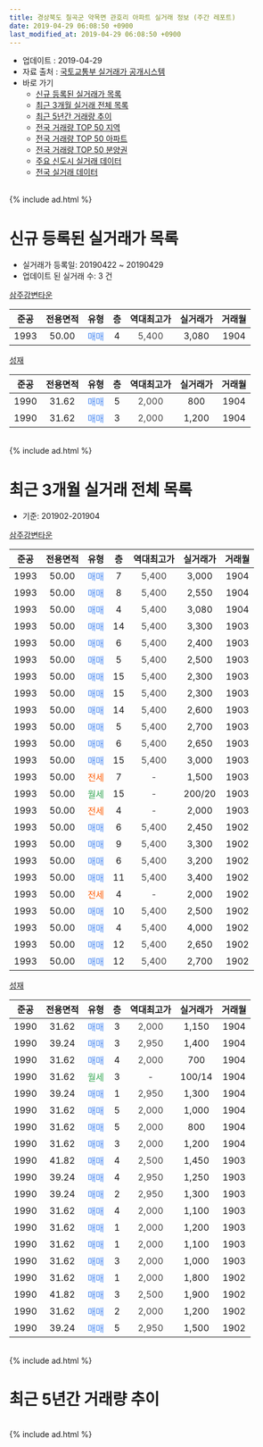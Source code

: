 ```yaml
---
title: 경상북도 칠곡군 약목면 관호리 아파트 실거래 정보 (주간 레포트)
date: 2019-04-29 06:08:50 +0900
last_modified_at: 2019-04-29 06:08:50 +0900
---
```


* 업데이트 : 2019-04-29
* 자료 출처 : [국토교통부 실거래가 공개시스템](http://rt.molit.go.kr)
* 바로 가기
    * [신규 등록된 실거래가 목록](#신규-등록된-실거래가-목록)
    * [최근 3개월 실거래 전체 목록](#최근-3개월-실거래-전체-목록)
    * [최근 5년간 거래량 추이](#최근-5년간-거래량-추이)
    * [전국 거래량 TOP 50 지역](https://inasie.github.io/apt-trade-info/최근-3개월-전국에서-가장-거래가-많이-발생한-지역)
    * [전국 거래량 TOP 50 아파트](https://inasie.github.io/apt-trade-info/최근-3개월-전국에서-가장-거래가-많이-발생한-아파트)
    * [전국 거래량 TOP 50 분양권](https://inasie.github.io/apt-trade-info/최근-3개월-전국에서-가장-거래가-많이-발생한-분양권)
    * [주요 신도시 실거래 데이터](https://inasie.github.io/apt-trade-info/주요-신도시)
    * [전국 실거래 데이터](https://inasie.github.io/apt-trade-info/전국)
<br>
{% include ad.html %}
<br>

# 신규 등록된 실거래가 목록
* 실거래가 등록일: 20190422 ~ 20190429
* 업데이트 된 실거래 수: 3 건


[삼주강변타운](https://search.naver.com/search.naver?query=%EA%B2%BD%EC%83%81%EB%B6%81%EB%8F%84+%EC%B9%A0%EA%B3%A1%EA%B5%B0+%EC%95%BD%EB%AA%A9%EB%A9%B4+%EA%B4%80%ED%98%B8%EB%A6%AC+%EC%82%BC%EC%A3%BC%EA%B0%95%EB%B3%80%ED%83%80%EC%9A%B4)

|준공|전용면적|유형|층|역대최고가|실거래가|거래월|
|:---:|:---:|:---:|:---:|:---:|:---:|:---:|
|1993|50.00|<span style="color:#4285f3">매매</span>|4|<span style="color:#444444">5,400</span>|3,080|1904|

[성재](https://search.naver.com/search.naver?query=%EA%B2%BD%EC%83%81%EB%B6%81%EB%8F%84+%EC%B9%A0%EA%B3%A1%EA%B5%B0+%EC%95%BD%EB%AA%A9%EB%A9%B4+%EA%B4%80%ED%98%B8%EB%A6%AC+%EC%84%B1%EC%9E%AC)

|준공|전용면적|유형|층|역대최고가|실거래가|거래월|
|:---:|:---:|:---:|:---:|:---:|:---:|:---:|
|1990|31.62|<span style="color:#4285f3">매매</span>|5|<span style="color:#444444">2,000</span>|800|1904|
|1990|31.62|<span style="color:#4285f3">매매</span>|3|<span style="color:#444444">2,000</span>|1,200|1904|


<br>
{% include ad.html %}
<br>

# 최근 3개월 실거래 전체 목록
* 기준: 201902-201904


[삼주강변타운](https://search.naver.com/search.naver?query=%EA%B2%BD%EC%83%81%EB%B6%81%EB%8F%84+%EC%B9%A0%EA%B3%A1%EA%B5%B0+%EC%95%BD%EB%AA%A9%EB%A9%B4+%EA%B4%80%ED%98%B8%EB%A6%AC+%EC%82%BC%EC%A3%BC%EA%B0%95%EB%B3%80%ED%83%80%EC%9A%B4)

|준공|전용면적|유형|층|역대최고가|실거래가|거래월|
|:---:|:---:|:---:|:---:|:---:|:---:|:---:|
|1993|50.00|<span style="color:#4285f3">매매</span>|7|<span style="color:#444444">5,400</span>|3,000|1904|
|1993|50.00|<span style="color:#4285f3">매매</span>|8|<span style="color:#444444">5,400</span>|2,550|1904|
|1993|50.00|<span style="color:#4285f3">매매</span>|4|<span style="color:#444444">5,400</span>|3,080|1904|
|1993|50.00|<span style="color:#4285f3">매매</span>|14|<span style="color:#444444">5,400</span>|3,300|1903|
|1993|50.00|<span style="color:#4285f3">매매</span>|6|<span style="color:#444444">5,400</span>|2,400|1903|
|1993|50.00|<span style="color:#4285f3">매매</span>|5|<span style="color:#444444">5,400</span>|2,500|1903|
|1993|50.00|<span style="color:#4285f3">매매</span>|15|<span style="color:#444444">5,400</span>|2,300|1903|
|1993|50.00|<span style="color:#4285f3">매매</span>|15|<span style="color:#444444">5,400</span>|2,300|1903|
|1993|50.00|<span style="color:#4285f3">매매</span>|14|<span style="color:#444444">5,400</span>|2,600|1903|
|1993|50.00|<span style="color:#4285f3">매매</span>|5|<span style="color:#444444">5,400</span>|2,700|1903|
|1993|50.00|<span style="color:#4285f3">매매</span>|6|<span style="color:#444444">5,400</span>|2,650|1903|
|1993|50.00|<span style="color:#4285f3">매매</span>|15|<span style="color:#444444">5,400</span>|3,000|1903|
|1993|50.00|<span style="color:#ff5a00">전세</span>|7|<span style="color:#444444">-</span>|1,500|1903|
|1993|50.00|<span style="color:#34a853">월세</span>|15|<span style="color:#444444">-</span>|200/20|1903|
|1993|50.00|<span style="color:#ff5a00">전세</span>|4|<span style="color:#444444">-</span>|2,000|1903|
|1993|50.00|<span style="color:#4285f3">매매</span>|6|<span style="color:#444444">5,400</span>|2,450|1902|
|1993|50.00|<span style="color:#4285f3">매매</span>|9|<span style="color:#444444">5,400</span>|3,300|1902|
|1993|50.00|<span style="color:#4285f3">매매</span>|6|<span style="color:#444444">5,400</span>|3,200|1902|
|1993|50.00|<span style="color:#4285f3">매매</span>|11|<span style="color:#444444">5,400</span>|3,400|1902|
|1993|50.00|<span style="color:#ff5a00">전세</span>|4|<span style="color:#444444">-</span>|2,000|1902|
|1993|50.00|<span style="color:#4285f3">매매</span>|10|<span style="color:#444444">5,400</span>|2,500|1902|
|1993|50.00|<span style="color:#4285f3">매매</span>|4|<span style="color:#444444">5,400</span>|4,000|1902|
|1993|50.00|<span style="color:#4285f3">매매</span>|12|<span style="color:#444444">5,400</span>|2,650|1902|
|1993|50.00|<span style="color:#4285f3">매매</span>|12|<span style="color:#444444">5,400</span>|2,700|1902|

[성재](https://search.naver.com/search.naver?query=%EA%B2%BD%EC%83%81%EB%B6%81%EB%8F%84+%EC%B9%A0%EA%B3%A1%EA%B5%B0+%EC%95%BD%EB%AA%A9%EB%A9%B4+%EA%B4%80%ED%98%B8%EB%A6%AC+%EC%84%B1%EC%9E%AC)

|준공|전용면적|유형|층|역대최고가|실거래가|거래월|
|:---:|:---:|:---:|:---:|:---:|:---:|:---:|
|1990|31.62|<span style="color:#4285f3">매매</span>|3|<span style="color:#444444">2,000</span>|1,150|1904|
|1990|39.24|<span style="color:#4285f3">매매</span>|3|<span style="color:#444444">2,950</span>|1,400|1904|
|1990|31.62|<span style="color:#4285f3">매매</span>|4|<span style="color:#444444">2,000</span>|700|1904|
|1990|31.62|<span style="color:#34a853">월세</span>|3|<span style="color:#444444">-</span>|100/14|1904|
|1990|39.24|<span style="color:#4285f3">매매</span>|1|<span style="color:#444444">2,950</span>|1,300|1904|
|1990|31.62|<span style="color:#4285f3">매매</span>|5|<span style="color:#444444">2,000</span>|1,000|1904|
|1990|31.62|<span style="color:#4285f3">매매</span>|5|<span style="color:#444444">2,000</span>|800|1904|
|1990|31.62|<span style="color:#4285f3">매매</span>|3|<span style="color:#444444">2,000</span>|1,200|1904|
|1990|41.82|<span style="color:#4285f3">매매</span>|4|<span style="color:#444444">2,500</span>|1,450|1903|
|1990|39.24|<span style="color:#4285f3">매매</span>|4|<span style="color:#444444">2,950</span>|1,250|1903|
|1990|39.24|<span style="color:#4285f3">매매</span>|2|<span style="color:#444444">2,950</span>|1,300|1903|
|1990|31.62|<span style="color:#4285f3">매매</span>|4|<span style="color:#444444">2,000</span>|1,100|1903|
|1990|31.62|<span style="color:#4285f3">매매</span>|1|<span style="color:#444444">2,000</span>|1,200|1903|
|1990|31.62|<span style="color:#4285f3">매매</span>|1|<span style="color:#444444">2,000</span>|1,100|1903|
|1990|31.62|<span style="color:#4285f3">매매</span>|3|<span style="color:#444444">2,000</span>|1,000|1903|
|1990|31.62|<span style="color:#4285f3">매매</span>|1|<span style="color:#444444">2,000</span>|1,800|1902|
|1990|41.82|<span style="color:#4285f3">매매</span>|3|<span style="color:#444444">2,500</span>|1,900|1902|
|1990|31.62|<span style="color:#4285f3">매매</span>|2|<span style="color:#444444">2,000</span>|1,200|1902|
|1990|39.24|<span style="color:#4285f3">매매</span>|5|<span style="color:#444444">2,950</span>|1,500|1902|


<br>
{% include ad.html %}
<br>

# 최근 5년간 거래량 추이


<div style="width:100%;">
    <canvas id="deal_progress" height="200"></canvas>
</div>

<script>
new Chart(document.getElementById("deal_progress"), {
    type: 'line',
    data: {
        labels: ['201404','201405','201406','201407','201408','201409','201410','201411','201412','201501','201502','201503','201504','201505','201506','201507','201508','201509','201510','201511','201512','201601','201602','201603','201604','201605','201606','201607','201608','201609','201610','201611','201612','201701','201702','201703','201704','201705','201706','201707','201708','201709','201710','201711','201712','201801','201802','201803','201804','201805','201806','201807','201808','201809','201810','201811','201812','201901','201902','201903','201904'],
        datasets: [{
            label: '매매',
            pointRadius: 1,
            data: [16, 20, 12, 11, 14, 8, 20, 18, 6, 9, 15, 16, 8, 10, 14, 17, 8, 14, 17, 12, 12, 8, 10, 15, 15, 14, 10, 7, 9, 9, 9, 14, 6, 13, 10, 24, 14, 12, 5, 17, 10, 13, 10, 14, 8, 15, 9, 7, 14, 12, 12, 8, 7, 11, 18, 9, 22, 10, 12, 16, 10],
            borderColor: "rgba(255, 201, 14, 1)",
            backgroundColor: "rgba(255, 201, 14, 0.5)",
            fill: false,
            lineTension: 0
        },{
            label: '전월세',
            pointRadius: 1,
            data: [5, 5, 4, 5, 5, 3, 8, 3, 6, 2, 1, 4, 4, 2, 4, 3, 1, 1, 3, 2, 8, 0, 4, 1, 1, 5, 4, 2, 2, 4, 5, 3, 2, 0, 0, 2, 3, 4, 2, 2, 0, 1, 0, 2, 1, 2, 0, 2, 3, 1, 2, 0, 1, 2, 3, 3, 1, 3, 1, 3, 1],
            borderColor: "rgba(0, 141, 185, 1)",
            backgroundColor: "rgba(0, 141, 185, 0.5)",
            fill: false,
            lineTension: 0
        }
        ]
    },
    options: {
        responsive: true,
        title: {
            display: false
        },
        tooltips: {
            mode: 'index',
            intersect: false
        },
        hover: {
            mode: 'nearest',
            intersect: true
        },
        scales: {
            xAxes: [{
                display: true,
                scaleLabel: {
                    display: true,
                    labelString: '년/월'
                }
            }],
            yAxes: [{
                display: true,
                ticks: {
                    suggestedMin: 0,
                },
                scaleLabel: {
                    display: true,
                    labelString: '실거래 수'
                }
            }]
        }
    }
});

</script>


<br>
{% include ad.html %}
<br>

